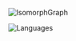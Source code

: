 ![IsomorphGraph](https://raw.githubusercontent.com/Raqhael/Raqhael/2235583f387394dfe286177db4720207fe5e64cb/metrics.plugin.isocalendar.svg)

![Languages](https://raw.githubusercontent.com/Raqhael/Raqhael/13bef2718940208d9fc7329057a943207212cbf8/metrics.plugin.languages.indepth.svg)

